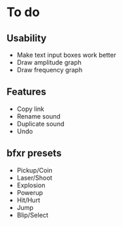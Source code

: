 To do
=====

Usability
---------

- Make text input boxes work better
- Draw amplitude graph
- Draw frequency graph

Features
--------

- Copy link
- Rename sound
- Duplicate sound
- Undo

bfxr presets
------------

- Pickup/Coin
- Laser/Shoot
- Explosion
- Powerup
- Hit/Hurt
- Jump
- Blip/Select
